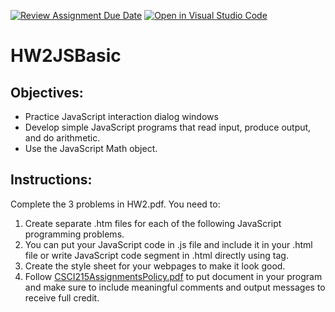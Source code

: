 [![Review Assignment Due Date](https://classroom.github.com/assets/deadline-readme-button-22041afd0340ce965d47ae6ef1cefeee28c7c493a6346c4f15d667ab976d596c.svg)](https://classroom.github.com/a/SAArBb1p)
[![Open in Visual Studio Code](https://classroom.github.com/assets/open-in-vscode-2e0aaae1b6195c2367325f4f02e2d04e9abb55f0b24a779b69b11b9e10269abc.svg)](https://classroom.github.com/online_ide?assignment_repo_id=17999668&assignment_repo_type=AssignmentRepo)
# HW2JSBasic

## Objectives:
* Practice JavaScript interaction dialog windows
* Develop simple JavaScript programs that read input, produce output, and do arithmetic.
* Use the JavaScript Math object.

## Instructions:
Complete the 3 problems in HW2.pdf. You need to: 
1.	Create separate .htm files for each of the following JavaScript programming problems. 
2.	You can put your JavaScript code in .js file and include it in your .html file or write JavaScript code segment in .html directly using <script></script> tag. 
3.	Create the style sheet for your webpages to make it look good.
4. Follow <a href="https://xuk.people.cofc.edu/CSCI215/03_Assignments/CSCI215AssignmentsPolicy.pdf">CSCI215AssignmentsPolicy.pdf</a>  to put document in your program and make sure to include meaningful comments and output messages to receive full credit.





  
